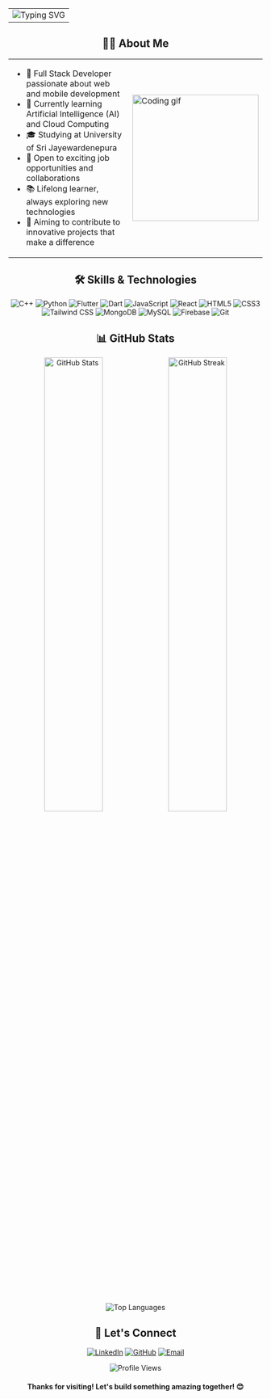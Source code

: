 <table align="center" width="100%">
<tr>
<td align="center">
<img src="https://readme-typing-svg.herokuapp.com?font=Fira+Code&duration=5000&pause=1000&color=2ED573&center=true&vCenter=true&width=800&lines=Welcome+to+my+GitHub+Profile!;I'm+Alles+Abinash+-+Full+Stack+Developer;Passionate+about+Web+and+Mobile+Development;Always+learning+and+exploring+new+technologies" alt="Typing SVG" />
</td>
</tr>
</table>

<h2 align="center">👨‍💻 About Me</h2>

<table align="center">
<tr>
<td width="70%">

- 🚀 Full Stack Developer passionate about web and mobile development
- 🌱 Currently learning Artificial Intelligence (AI) and Cloud Computing
- 🎓 Studying at University of Sri Jayewardenepura
- 💼 Open to exciting job opportunities and collaborations
- 📚 Lifelong learner, always exploring new technologies
- 🌟 Aiming to contribute to innovative projects that make a difference

</td>
<td width="30%">
<img src="https://github.com/7oSkaaa/7oSkaaa/blob/main/Images/Right_Side.gif?raw=true" width="250px" alt="Coding gif">
</td>
</tr>
</table>

<h2 align="center">🛠️ Skills & Technologies</h2>

<p align="center">
<img src="https://img.shields.io/badge/C%2B%2B-00599C?style=for-the-badge&logo=c%2B%2B&logoColor=white" alt="C++" />
<img src="https://img.shields.io/badge/Python-3776AB?style=for-the-badge&logo=python&logoColor=white" alt="Python" />
<img src="https://img.shields.io/badge/Flutter-02569B?style=for-the-badge&logo=flutter&logoColor=white" alt="Flutter" />
<img src="https://img.shields.io/badge/Dart-0175C2?style=for-the-badge&logo=dart&logoColor=white" alt="Dart" />
<img src="https://img.shields.io/badge/Javascript-F7DF1E?style=for-the-badge&logo=javascript&logoColor=black" alt="JavaScript" />
<img src="https://img.shields.io/badge/React-61DAFB?style=for-the-badge&logo=react&logoColor=black" alt="React" />
<img src="https://img.shields.io/badge/HTML5-E34F26?style=for-the-badge&logo=html5&logoColor=white" alt="HTML5" />
<img src="https://img.shields.io/badge/CSS3-1572B6?style=for-the-badge&logo=css3&logoColor=white" alt="CSS3" />
<img src="https://img.shields.io/badge/Tailwind_CSS-38B2AC?style=for-the-badge&logo=tailwind-css&logoColor=white" alt="Tailwind CSS" />
<img src="https://img.shields.io/badge/MongoDB-47A248?style=for-the-badge&logo=mongodb&logoColor=white" alt="MongoDB" />
<img src="https://img.shields.io/badge/MySQL-4479A1?style=for-the-badge&logo=mysql&logoColor=white" alt="MySQL" />
<img src="https://img.shields.io/badge/Firebase-FFCA28?style=for-the-badge&logo=firebase&logoColor=black" alt="Firebase" />
<img src="https://img.shields.io/badge/Git-F05032?style=for-the-badge&logo=git&logoColor=white" alt="Git" />
</p>

<h2 align="center">📊 GitHub Stats</h2>

<div align="center">
  <img src="https://github-readme-stats.vercel.app/api?username=Abi27052000&show_icons=true&hide_border=true&theme=radical" width="48%" alt="GitHub Stats">
  <img src="https://github-readme-streak-stats.herokuapp.com/?user=Abi27052000&theme=radical&hide_border=true" width="48%" alt="GitHub Streak">
</div>

<div align="center">
  <img src="https://github-readme-stats.vercel.app/api/top-langs?username=Abi27052000&show_icons=true&locale=en&layout=compact&theme=radical" alt="Top Languages" />
</div>

<h2 align="center">🤝 Let's Connect</h2>

<p align="center">
<a href="https://www.linkedin.com/in/alles-abinash-59b465310/" target="_blank"><img src="https://img.shields.io/badge/LinkedIn-0077B5?style=for-the-badge&logo=linkedin&logoColor=white" alt="LinkedIn"></a>
<a href="https://github.com/Abi27052000" target="_blank"><img src="https://img.shields.io/badge/GitHub-100000?style=for-the-badge&logo=github&logoColor=white" alt="GitHub"></a>
<a href="mailto:allesabinash1@gmail.com"><img src="https://img.shields.io/badge/Email-D14836?style=for-the-badge&logo=gmail&logoColor=white" alt="Email"></a>
</p>

<p align="center">
<img src="https://komarev.com/ghpvc/?username=Abi27052000&label=Profile%20views&color=0e75b6&style=flat" alt="Profile Views" />
</p>

<h4 align="center">Thanks for visiting! Let's build something amazing together! 😊</h4>




